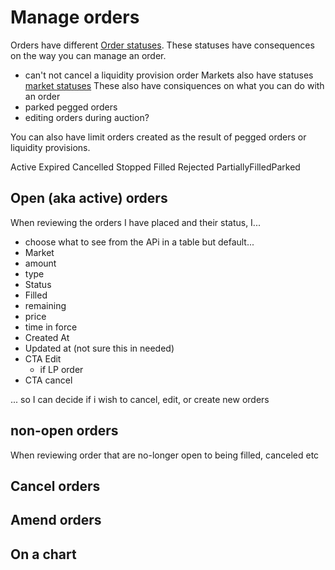# Manage orders
Orders have different [Order statuses](https://docs.vega.xyz/docs/mainnet/graphql/enums/order-status). These statuses have consequences on the way you can manage an order.
- can't not cancel a liquidity provision order
Markets also have statuses [market statuses](https://docs.vega.xyz/docs/mainnet/graphql/enums/market-state)
These also have consiquences on what you can do with an order
- parked pegged orders
- editing orders during auction?

You can also have limit orders created as the result of pegged orders or liquidity provisions.

Active​
Expired​
Cancelled​
Stopped​
Filled​
Rejected​
PartiallyFilled​
Parked​


## Open (aka active) orders
When reviewing the orders I have placed and their status, I...


- choose what to see from the APi in a table but default...
- Market
- amount
- type
- Status
- Filled
- remaining
- price
- time in force
- Created At
- Updated at (not sure this in needed)
- CTA Edit
  - if LP order
- CTA cancel


... so I can decide if i wish to cancel, edit, or create new orders

## non-open orders
When reviewing order that are no-longer open to being filled, canceled etc

## Cancel orders

## Amend orders

## On a chart